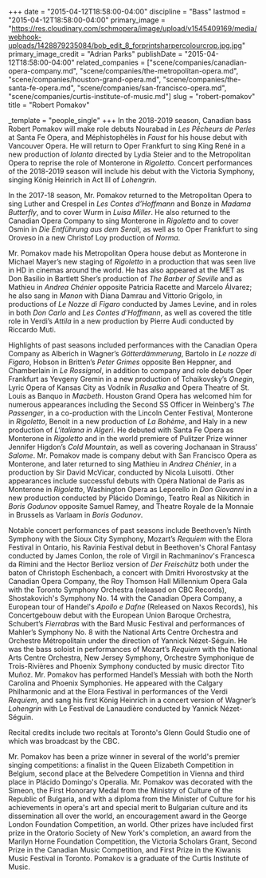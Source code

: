 +++
date = "2015-04-12T18:58:00-04:00"
discipline = "Bass"
lastmod = "2015-04-12T18:58:00-04:00"
primary_image = "https://res.cloudinary.com/schmopera/image/upload/v1545409169/media/webhook-uploads/1428879235084/bob_edit_8_forprintsharpercolourcrop.jpg.jpg"
primary_image_credit = "Adrian Parks"
publishDate = "2015-04-12T18:58:00-04:00"
related_companies = ["scene/companies/canadian-opera-company.md", "scene/companies/the-metropolitan-opera.md", "scene/companies/houston-grand-opera.md", "scene/companies/the-santa-fe-opera.md", "scene/companies/san-francisco-opera.md", "scene/companies/curtis-institute-of-music.md"]
slug = "robert-pomakov"
title = "Robert Pomakov"

_template = "people_single"
+++
In the 2018-2019 season, Canadian bass Robert Pomakov will make role debuts Nourabad in _Les Pêcheurs de Perles_ at Santa Fe Opera, and Méphistophélès in _Faust_ for his house debut with Vancouver Opera. He will return to Oper Frankfurt to sing King René in a new production of _Iolanta_ directed by Lydia Steier and to the Metropolitan Opera to reprise the role of Monterone in _Rigoletto_. Concert performances of the 2018-2019 season will include his debut with the Victoria Symphony, singing König Heinrich in Act III of _Lohengrin_.

In the 2017-18 season, Mr. Pomakov returned to the Metropolitan Opera to sing Luther and Crespel in _Les Contes d’Hoffmann_ and Bonze in _Madama Butterfly_, and to cover Wurm in _Luisa Miller_. He also returned to the Canadian Opera Company to sing Monterone in _Rigoletto_ and to cover Osmin in _Die Entführung aus dem Serail_, as well as to Oper Frankfurt to sing Oroveso in a new Christof Loy production of _Norma_.

Mr. Pomakov made his Metropolitan Opera house debut as Monterone in Michael Mayer’s new staging of _Rigoletto_ in a production that was seen live in HD in cinemas around the world.  He has also appeared at the MET as Don Basilio in Bartlett Sher’s production of _The Barber of Seville_ and as Mathieu in _Andrea Chénier_ opposite Patricia Racette and Marcelo Álvarez; he also sang in _Manon_ with Diana Damrau and Vittorio Grigolo, in productions of _Le Nozze di Figaro_ conducted by James Levine, and in roles in both _Don Carlo_ and _Les Contes d’Hoffmann_, as well as covered the title role in Verdi’s _Attila_ in a new production by Pierre Audi conducted by Riccardo Muti.  

Highlights of past seasons included performances with the Canadian Opera Company as Alberich in Wagner’s _Götterdämmerung_, Bartolo in _Le nozze di Figaro_, Hobson in Britten’s _Peter Grimes_ opposite Ben Heppner, and Chamberlain in _Le Rossignol_, in addition to company and role debuts Oper Frankfurt as Yevgeny Gremin in a new production of Tchaikovsky’s _Onegin_, Lyric Opera of Kansas City as Vodník in _Rusalka_ and Opera Theatre of St. Louis as Banquo in _Macbeth_.  Houston Grand Opera has welcomed him for numerous appearances including the Second SS Officer in Weinberg's _The Passenger_, in a co-production with the Lincoln Center Festival, Monterone in _Rigoletto_, Benoit in a new production of _La Bohème_, and Haly in a new production of _L'italiana in Algeri_.  He debuted with Santa Fe Opera as Monterone in _Rigoletto_ and in the world premiere of Pulitzer Prize winner Jennifer Higdon’s _Cold Mountain_, as well as covering Jochanaan in Strauss’ _Salome_.  Mr. Pomakov made is company debut with San Francisco Opera as Monterone, and later returned to sing Mathieu in _Andrea Chénier_, in a production by Sir David McVicar, conducted by Nicola Luisotti. Other appearances include successful debuts with Opéra National de Paris as Monterone in _Rigoletto_, Washington Opera as Leporello in _Don Giovanni_ in a new production conducted by Plácido Domingo, Teatro Real as Nikitich in _Boris Godunov_ opposite Samuel Ramey, and Theatre Royale de la Monnaie in Brussels as Varlaam in _Boris Godunov_.

Notable concert performances of past seasons include Beethoven’s Ninth Symphony with the Sioux City Symphony, Mozart’s _Requiem_ with the Elora Festival in Ontario, his Ravinia Festival debut in Beethoven's Choral Fantasy conducted by James Conlon, the role of Virgil in Rachmaninov's Francesca da Rimini and the Hector Berlioz version of _Der Freischütz_ both under the baton of Christoph Eschenbach, a concert with Dmitri Hvorostvsky at the Canadian Opera Company, the Roy Thomson Hall Millennium Opera Gala with the Toronto Symphony Orchestra (released on CBC Records), Shostakovich's Symphony No. 14 with the Canadian Opera Company, a European tour of Handel's _Apollo e Dafne_ (Released on Naxos Records), his Concertgebouw debut with the European Union Baroque Orchestra, Schubert’s _Fierrabras_ with the Bard Music Festival and performances of Mahler’s Symphony No. 8 with the National Arts Centre Orchestra and Orchestre Métropolitain under the direction of Yannick Nézet-Séguin.  He was the bass soloist in performances of Mozart’s _Requiem_ with the National Arts Centre Orchestra, New Jersey Symphony, Orchestre Symphonique de Trois-Rivières and Phoenix Symphony conducted by music director Tito Muñoz. Mr. Pomakov has performed Handel’s Messiah with both the North Carolina and Phoenix Symphonies.  He appeared with the Calgary Philharmonic and at the Elora Festival in performances of the Verdi _Requiem_, and sang his first König Heinrich in a concert version of Wagner’s _Lohengrin_ with Le Festival de Lanaudière conducted by Yannick Nézet-Séguin.  

Recital credits include two recitals at Toronto's Glenn Gould Studio one of which was broadcast by the CBC.

Mr. Pomakov has been a prize winner in several of the world's premier singing competitions: a finalist in the Queen Elizabeth Competition in Belgium, second place at the Belvedere Competition in Vienna and third place in Plácido Domingo's Operalia.  Mr. Pomakov was decorated with the Simeon, the First Honorary Medal from the Ministry of Culture of the Republic of Bulgaria, and with a diploma from the Minister of Culture for his achievements in opera's art and special merit to Bulgarian culture and its dissemination all over the world, an encouragement award in the George London Foundation Competition, an world. Other prizes have included first prize in the Oratorio Society of New York's completion, an award from the Marilyn Horne Foundation Competition, the Victoria Scholars Grant, Second Prize in the Canadian Music Competition, and First Prize in the Kiwanis Music Festival in Toronto.  Pomakov is a graduate of the Curtis Institute of Music.